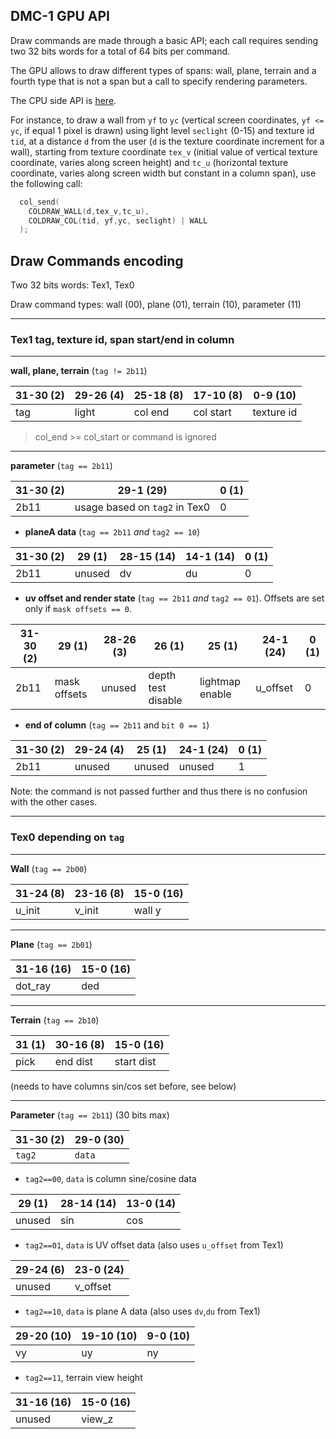 ## DMC-1 GPU API

Draw commands are made through a basic API; each call requires sending two 32 bits words for a total of 64 bits per command.

The GPU allows to draw different types of spans: wall, plane, terrain and a fourth type that is not a span but a call to specify rendering parameters.

The CPU side API is [here](../../../software/api/api.c).

For instance, to draw a wall from `yf` to `yc` (vertical screen coordinates, `yf <= yc`, if equal 1 pixel is drawn) using light level `seclight` (0-15) and texture id `tid`, at a distance `d` from the user (`d` is the texture coordinate increment for a wall), starting from texture coordinate `tex_v` (initial value of vertical texture coordinate, varies along screen height) and `tc_u` (horizontal texture coordinate, varies along screen width but constant in a column span), use the following call:

```c
  col_send(
    COLDRAW_WALL(d,tex_v,tc_u),
    COLDRAW_COL(tid, yf,yc, seclight) | WALL
  );
```

## Draw Commands encoding

Two 32 bits words: Tex1, Tex0

Draw command types: wall (00), plane (01), terrain (10), parameter (11)

___
### **Tex1** tag, texture id, span start/end in column

___
__wall, plane, terrain__ (`tag != 2b11`)

|  31-30 (2) |  29-26 (4) |  25-18 (8) |  17-10 (8) | 0-9 (10)   |
|------------|------------|------------|------------|------------|
| tag        |  light     |  col end   | col start  | texture id |

> col_end >= col_start or command is ignored

___
__parameter__ (`tag == 2b11`)

|  31-30 (2) | 29-1 (29)                     |  0 (1)      |
|------------|-------------------------------|-------------|
| 2b11       | usage based on `tag2` in Tex0 |  0          |

- __planeA data__ (`tag == 2b11` *and* `tag2 == 10`)

|  31-30 (2) | 29 (1)  | 28-15 (14) | 14-1 (14) | 0 (1)      |
|------------|---------|------------|-----------|------------|
| 2b11       | unused  |    dv      |  du       | 0          |

- __uv offset and render state__ (`tag == 2b11` *and* `tag2 == 01`).
 Offsets are set only if `mask offsets == 0`.

|  31-30 (2) | 29 (1)       | 28-26 (3) | 26 (1)             | 25 (1)          | 24-1 (24) | 0 (1)      |
|------------|--------------|-----------|--------------------|-----------------|-----------|------------|
| 2b11       | mask offsets | unused    | depth test disable | lightmap enable | u_offset  | 0          |

- __end of column__ (`tag == 2b11` and `bit 0 == 1`)

|  31-30 (2) | 29-24 (4) | 25 (1)          | 24-1 (24) | 0 (1)      |
|------------|-----------|-----------------|-----------|------------|
| 2b11       | unused    | unused          | unused    | 1          |

Note: the command is not passed further and thus there is no confusion with
the other cases.

___
### **Tex0** depending on `tag`

___
__Wall__ (`tag == 2b00`)

| 31-24  (8) | 23-16 (8) | 15-0 (16)  |
|------------|-----------|------------|
| u_init     | v_init    | wall y     |

___
__Plane__ (`tag == 2b01`)

| 31-16 (16)  | 15-0 (16)  |
|-------------|------------|
| dot_ray     |  ded       |

___
__Terrain__ (`tag == 2b10`)

| 31  (1) | 30-16 (8) | 15-0 (16)  |
|---------|-----------|------------|
| pick    | end dist  | start dist |

(needs to have columns sin/cos set before, see below)

___
__Parameter__ (`tag == 2b11`) (30 bits max)

| 31-30 (2)  | 29-0 (30)  |
|------------|------------|
| `tag2`     | `data`     |

- `tag2==00`, `data` is column sine/cosine data

| 29 (1) | 28-14 (14) | 13-0 (14)  |
|--------|------------|------------|
| unused | sin        | cos        |

- `tag2==01`, `data` is UV offset data (also uses `u_offset` from Tex1)

| 29-24 (6) | 23-0 (24)  |
|-----------|------------|
| unused    | v_offset   |

- `tag2==10`, `data` is plane A data (also uses `dv`,`du` from Tex1)

| 29-20 (10) | 19-10 (10)  | 9-0 (10)  |
|------------|------------|------------|
|  vy        |  uy        |  ny        |

- `tag2==11`, terrain view height

| 31-16 (16) | 15-0 (16)  |
|------------|------------|
|  unused    |  view_z    |
